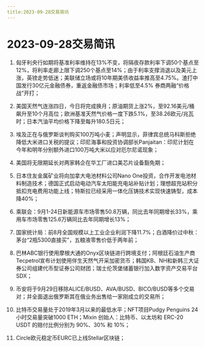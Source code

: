 ```yaml
---
title:2023-09-28交易简讯
---
```

# 2023-09-28交易简讯
1. 匈牙利央行如期将基准利率维持在13%不变，将隔夜存款利率下调50个基点至12%，将利率走廊上限下调250个基点至14%；由于利率支撑消退以及美元上涨，英镑走势低迷；美联储立场或将10年期美债收益率推高至4.75%。渣打中国发行30亿元金融债券，重返金融债市场；利率低至4.5% 券商两融“价格战”开打；

2. 美国天然气连涨四日，今日将完成换月；原油期货上涨2%，至92.16美元/桶飙升至10个月高位；欧洲基准天然气价格一度下跌5.1%，至38.26欧元/兆瓦时；日本汽油平均价格下降至每升180.5日元；

3. 埃及正在与俄罗斯谈判购买100万吨小麦；声明显示，菲律宾总统马科斯拒绝降低大米进口关税的提议；印尼海事和投资协调部长Panjaitan：印尼计划在今年和明年分别额外进口100万吨大米以应对厄尔尼诺现象；

4. 美国将无限期延长对两家韩企在华工厂进口美芯片设备豁免期；

5. 日本住友金属矿业将向加拿大电池材料公司Nano One投资，合作开发电池材料制造技术；德国正式启动电动汽车太阳能充电站补贴计划；理想超充站积分抵扣充电费用功能上线；特斯拉已经采用一体化压铸技术实现快速铸型，成本降40%；

6. 乘联会：9月1-24日新能源车市场零售50.8万辆，同比去年同期增长33%，乘用车市场零售125.6万辆同比去年同期增长13%；

7. 国家统计局：前8月全国规模以上工业企业利润下降11.7%；白酒降价过中秋：茅台“2瓶5300直接买”，五粮液零售价低于两年前；

8. 巴林ABC银行使用摩根大通的Onyx区块链进行跨境支付；阿根廷石油生产商Tecpetrol宣布计划使用伴生天然气开采加密货币；韩国KB、NH和新韩三大证券公司组建代币型证券公司财团；瑞士伦茨堡储蓄银行加入数字资产交易平台SDX；

9. 币安将于9月29日移除ALICE/BUSD、AVA/BUSD、BICO/BUSD等多个交易对；并全面退出俄罗斯其在俄业务出售给一家刚成立的交易所；

10. 比特币交易量处于2019年3月以来的最低水平；NFT项目Pudgy Penguins 24小时交易量突破1000 ETH；Mixin 创始人：比特币、以太坊和 ERC-20 USDT 的赔付比例分别为 90%、30% 和 10%；

11. Circle欧元稳定币EURC已上线Stellar区块链；​
